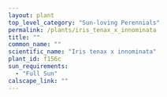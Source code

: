 ```yaml
---
layout: plant                                                              
top_level_category: "Sun-loving Perennials"
permalink: /plants/iris_tenax_x_innominata
title: ""
common_name: ""
scientific_name: "Iris tenax x innominata"
plant_id: f156c
sun_requirements:
  - "Full Sun"
calscape_link: ""
---
```



